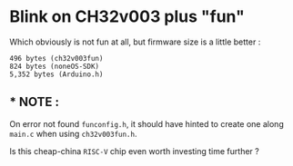 Blink on CH32v003 plus "fun"
==============================
Which obviously is not fun at all, but firmware size is a little better :

    496 bytes (ch32v003fun) 
    824 bytes (noneOS-SDK) 
    5,352 bytes (Arduino.h)

## * NOTE :
On error not found `funconfig.h`, it should have hinted to create one along `main.c` when using `ch32v003fun.h`.

Is this cheap-china `RISC-V` chip even worth investing time further ?
